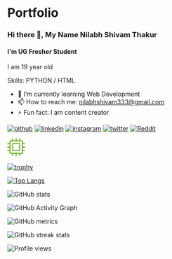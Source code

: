 # Portfolio
### Hi there 👋, My Name Nilabh Shivam Thakur
#### I'm UG Fresher Student
I am 19 year old

Skills: PYTHON / HTML 

- 🔭 I’m currently learning Web Development
- 📫 How to reach me: nilabhshivam333@gmail.com 
- ⚡ Fun fact: I am content creator 



[<img src='https://cdn.jsdelivr.net/npm/simple-icons@3.0.1/icons/github.svg' alt='github' height='40'>](https://github.com/NILABH841)  [<img src='https://cdn.jsdelivr.net/npm/simple-icons@3.0.1/icons/linkedin.svg' alt='linkedin' height='40'>](https://www.linkedin.com/in/n-shivam-thakur-b30a921b9/)  [<img src='https://cdn.jsdelivr.net/npm/simple-icons@3.0.1/icons/instagram.svg' alt='instagram' height='40'>](https://www.instagram.com/shvm.k/)  [<img src='https://cdn.jsdelivr.net/npm/simple-icons@3.0.1/icons/twitter.svg' alt='twitter' height='40'>](https://twitter.com/shivam_nilabh)  [<img src='https://cdn.jsdelivr.net/npm/simple-icons@3.0.1/icons/reddit.svg' alt='Reddit' height='40'>](https://www.reddit.com/user/Gullible-Ninja-8980)  

<a href='https://docs.github.com/en/developers'><img src='https://raw.githubusercontent.com/acervenky/animated-github-badges/master/assets/devbadge.gif' width='40' height='40'></a> 

[![trophy](https://github-profile-trophy.vercel.app/?username=NILABH841)](https://github.com/ryo-ma/github-profile-trophy)

[![Top Langs](https://github-readme-stats.vercel.app/api/top-langs/?username=NILABH841)](https://github.com/anuraghazra/github-readme-stats)

![GitHub stats](https://github-readme-stats.vercel.app/api?username=NILABH841&show_icons=true)  

![GitHub Activity Graph](https://activity-graph.herokuapp.com/graph?username=NILABH841)  

![GitHub metrics](https://metrics.lecoq.io/NILABH841)  

![GitHub streak stats](https://github-readme-streak-stats.herokuapp.com/?user=NILABH841)  

![Profile views](https://gpvc.arturio.dev/NILABH841)  
